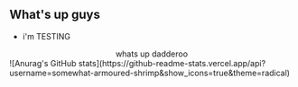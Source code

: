 ## What's up guys

<!--
**somewhat-armoured-shrimp/somewhat-armoured-shrimp** is a ✨ _special_ ✨ repository because its `README.md` (this file) appears on your GitHub profile.

Here are some ideas to get you started:

- 🔭 I’m currently working on ...
- 🌱 I’m currently learning ...
- 👯 I’m looking to collaborate on ...
- 🤔 I’m looking for help with ...
- 💬 Ask me about ...
- 📫 How to reach me: ...
- 😄 Pronouns: ...
- ⚡ Fun fact: ...
-->

 - i'm TESTING
<div align="center">whats up dadderoo</div>
![Anurag's GitHub stats](https://github-readme-stats.vercel.app/api?username=somewhat-armoured-shrimp&show_icons=true&theme=radical)
